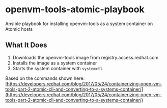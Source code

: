 # openvm-tools-atomic-playbook
Ansible playbook for installing openvm-tools as a system container on Atomic hosts

What It Does
------------

1. Downloads the openvm-tools image from registry.access.redhat.com
2. Installs the image as a system container
3. Starts the system container with `systemctl`

Based on the commands shown here: [https://developers.redhat.com/blog/2017/05/24/containerizing-open-vm-tools-part-2-atomic-cli-and-converting-to-a-systems-container/](https://developers.redhat.com/blog/2017/05/24/containerizing-open-vm-tools-part-2-atomic-cli-and-converting-to-a-systems-container/)
